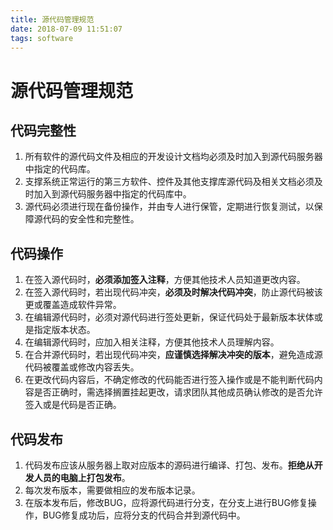 ```yaml
---
title: 源代码管理规范
date: 2018-07-09 11:51:07
tags: software
---
```

# 源代码管理规范

## 代码完整性

1. 所有软件的源代码文件及相应的开发设计文档均必须及时加入到源代码服务器中指定的代码库。
2. 支撑系统正常运行的第三方软件、控件及其他支撑库源代码及相关文档必须及时加入到源代码服务器中指定的代码库中。
3. 源代码必须进行现在备份操作，并由专人进行保管，定期进行恢复测试，以保障源代码的安全性和完整性。

## 代码操作

1. 在签入源代码时，**必须添加签入注释**，方便其他技术人员知道更改内容。
2. 在签入源代码时，若出现代码冲突，**必须及时解决代码冲突**，防止源代码被该更或覆盖造成软件异常。
3. 在编辑源代码时，必须对源代码进行签处更新，保证代码处于最新版本状体或是指定版本状态。
4. 在编辑源代码时，应加入相关注释，方便其他技术人员理解内容。
5. 在合并源代码时，若出现代码冲突，**应谨慎选择解决冲突的版本**，避免造成源代码被覆盖或修改内容丢失。
6. 在更改代码内容后，不确定修改的代码能否进行签入操作或是不能判断代码内容是否正确时，需选择搁置挂起更改，请求团队其他成员确认修改的是否允许签入或是代码是否正确。

## 代码发布

1. 代码发布应该从服务器上取对应版本的源码进行编译、打包、发布。**拒绝从开发人员的电脑上打包发布**。
2. 每次发布版本，需要做相应的发布版本记录。
3. 在版本发布后，修改BUG，应将源代码进行分支，在分支上进行BUG修复操作，BUG修复成功后，应将分支的代码合并到源代码中。
